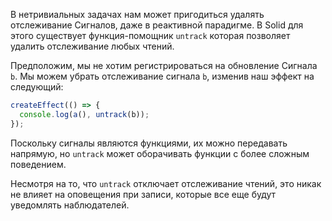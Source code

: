 В нетривиальных задачах нам может пригодиться удалять отслеживание Сигналов, даже в реактивной парадигме. В Solid для этого существует функция-помощник `untrack` которая позволяет удалить отслеживание любых чтений.

Предположим, мы не хотим регистрироваться на обновление Сигнала `b`. Мы можем убрать отслеживание сигнала `b`, изменив наш эффект на следующий:

```js
createEffect(() => {
  console.log(a(), untrack(b));
});
```

Поскольку сигналы являются функциями, их можно передавать напрямую, но `untrack` может оборачивать функции с более сложным поведением.

Несмотря на то, что `untrack` отключает отслеживание чтений, это никак не влияет на оповещения при записи, которые все еще будут уведомлять наблюдателей.

